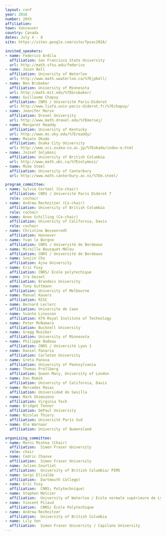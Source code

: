 ```yaml
---
layout: conf
year: 2016
number: 28th
affiliation:
town: Vancouver
country: Canada
dates: July 4 - 8
site: https://sites.google.com/site/fpsac2016/

invited_speakers:
- name: Federico Ardila
  affiliation: San Francisco State University
  url: http://math.sfsu.edu/federico
- name: Jason Bell
  affiliation: University of Waterloo
  url: http://www.math.uwaterloo.ca/%7Ejpbell/
- name: Ben Brubaker
  affiliation: University of Minnesota
  url: http://math.mit.edu/%7Ebrubaker/
- name: Guillaume Chapuy
  affiliation: CNRS / Université Paris-Diderot
  url: http://www.liafa.univ-paris-diderot.fr/%7Echapuy/
- name: Jennifer Morse
  affiliation: Drexel University
  url: http://www.math.drexel.edu/%7Emorsej/
- name: Margaret Readdy
  affiliation: University of Kentucky
  url: http://www.ms.uky.edu/%7Ereaddy/
- name: Masato Okado
  affiliation: Osaka City University
  url: http://www.sci.osaka-cu.ac.jp/%7Eokado/index-e.html
- name: Jozsef Solymosi
  affiliation: University of British Columbia
  url: http://www.math.ubc.ca/%7Esolymosi/
- name: Mike Steel
  affiliation: University of Canterbury
  url: http://www.math.canterbury.ac.nz/%7Em.steel/

program_committee:
- name: Sylvie Corteel (Co-chair)
  affiliation: CNRS / Université Paris Diderot 7 
  role: cochair
- name: Andrew Rechnitzer (Co-chair)
  affiliation: University of British Columbia  
  role: cochair
- name: Anne Schilling (Co-chair)
  affiliation: University of California, Davis
  role: cochair
- name: Christine Bessenrodt
  affiliation: Hannover
- name: Yvan le Borgne
  affiliation: CNRS / Université de Bordeaux
- name: Mireille Bousquet-Mélou
  affiliation: CNRS / Université de Bordeaux
- name: Soojin Cho
  affiliation: Ajou University
- name: Eric Fusy
  affiliation: CNRS/ École polytechique
- name: Ira Gessel
  affiliation: Brandeis University
- name: Tony Guttmann
  affiliation: University of Melbourne
- name: Manuel Kauers
  affiliation: RISC
- name: Bernard Leclerc
  affiliation: Universite de Caen
- name: Svante Linusson
  affiliation: KTH Royal Institute of Technology
- name: Peter McNamara
  affiliation: Bucknell University
- name: Gregg Musiker
  affiliation: University of Minnesota
- name: Philippe Nadeau
  affiliation: CNRS / Université Lyon 1
- name: Daniel Panario
  affiliation: Carleton University
- name: Greta Panova
  affiliation: University of Pennsylvania
- name: Thomas Prellberg
  affiliation: Queen Mary, University of London
- name: Dan Romik
  affiliation: University of California, Davis 
- name: Mercedes Rosas
  affiliation: Universidad de Sevilla
- name: Mark Shimozono
  affiliation: Virginia Tech
- name: Bridget Tenner
  affiliation: DePaul University
- name: Nicolas Thiery
  affiliation: Université Paris Sud
- name: Ole Warnaar
  affiliation: University of Queensland

organizing_committee:
- name: Marni Mishna (Chair)
  affiliation:  Simon Fraser University
  role: chair
- name: Cedric Chauve
  affiliation:  Simon Fraser University
- name: Julien Courtiel
  affiliation:  University of British Columbia/ PIMS
- name: Sergi Elizalde
  affiliation:  Dartmouth College)
- name: Eric Fusy
  affiliation:  CNRS; Polytechnique)
- name: Stephen Melczer
  affiliation:  University of Waterloo / École normale supérieure de Lyon
- name: Vincent Pilaud
  affiliation:  CNRS/ École Polytechique
- name: Andrew Rechnitzer
  affiliation:  University of British Columbia
- name: Lily Yen
  affiliation:  Simon Fraser University / Capilano University
---
```

